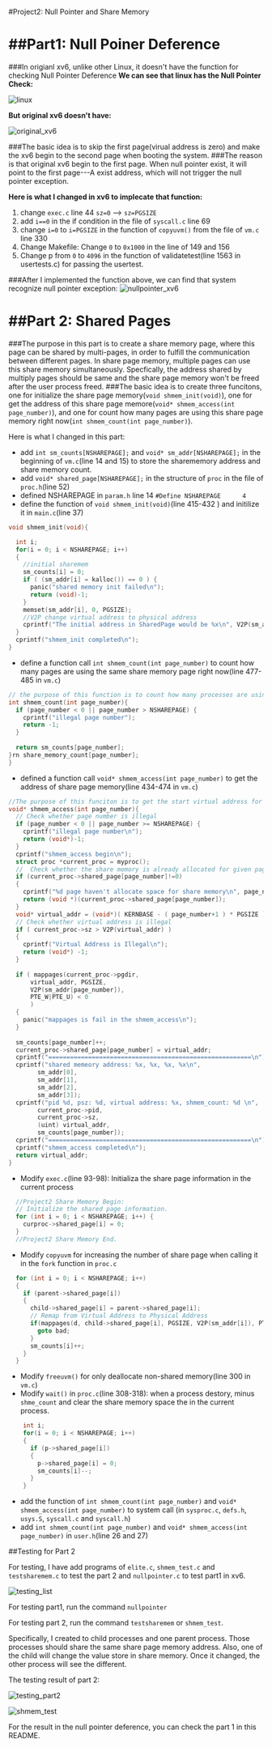 #Project2: Null Pointer and Share Memory


##Part1: Null Poiner Deference
============================================
###In origianl xv6, unlike other Linux, it doesn't have the function for checking Null Pointer Deference
**We can see that linux has the Null Pointer Check:**

![linux](null_pointer_check_in_Linux.png)

**But original xv6 doesn't have:**

![original_xv6](no_null_pointer_check_for_original_xv6.png)


###The basic idea is to skip the first page(virual address is zero) and make the xv6 begin to the second page when booting the system.
###The reason is that  original xv6 begin to the first page. When null pointer exist, it will point to the first page---A exist address, which will not trigger the null pointer exception.

**Here is what I changed in xv6 to implecate that function:** 

 1. change `exec.c` line 44 `sz=0` --> `sz=PGSIZE`
2.  add `i==0` in the if condition in the file of `syscall.c` line 69
3.  change `i=0` to `i=PGSIZE` in the function of  `copyuvm()` from the file of `vm.c` line 330
4.  Change Makefile: Change `0` to `0x1000` in the line of 149 and 156
5.  Change p from `0` to `4096` in the function of validatetest(line 1563 in usertests.c) for passing the usertest.

###After I implemented the function above, we can find that system recognize null pointer exception:
 ![nullpointer_xv6](null_pointer_deference_after_change.png)


##Part 2: Shared Pages
============================================
###The purpose in this part is to create a share memory page, where this page can be shared by multi-pages, in order to fulfill the communication between different pages. In share page memory, multiple pages can use this share memory simultaneously. Specfically, the address  shared by multiply pages should be same and the share page memory won't be freed after the user process freed.
###The basic idea is to create three funcitons, one for initialize the share page memory(`void shmem_init(void)`), one for get the address of this share page memore(`void* shmem_access(int page_number)`), and one for count how many pages are using this share page memory right now(`int shmem_count(int page_number)`).

Here is what I changed  in this part:

+ add  `int sm_counts[NSHAREPAGE];` and `void* sm_addr[NSHAREPAGE];` in the beginning of `vm.c`(line 14 and 15) to store the sharememory address and share memory count.
+ add `void* shared_page[NSHAREPAGE];` in the structure of `proc` in the file of `proc.h`(line 52)
+  defined NSHAREPAGE in `param.h` line 14 `#Define NSHAREPAGE      4`
+  define the function of `void shmem_init(void)`(line 415-432 )  and initilize it in `main.c`(line 37)

```c
void shmem_init(void){  int i;  for(i = 0; i < NSHAREPAGE; i++)  {    //initial sharemem    sm_counts[i] = 0;    if ( (sm_addr[i] = kalloc()) == 0 ) {      panic("shared memory init failed\n");      return (void)-1;    }    memset(sm_addr[i], 0, PGSIZE);    //V2P change virtual address to physical address    cprintf("The initial address in SharedPage would be %x\n", V2P(sm_addr[i]));  }  cprintf("shmem_init completed\n");}
```

+  define a function call `int shmem_count(int page_number)` to count how many pages are using the same share memory page right now(line 477-485 in `vm.c`)

```c
// the purpose of this function is to count how many processes are using the same share page.int shmem_count(int page_number){  if (page_number < 0 || page_number > NSHAREPAGE) {    cprintf("illegal page number");    return -1;  }    return sm_counts[page_number];}rn share_memory_count[page_number];}
```

+ defined a function call `void* shmem_access(int page_number)` to get the address of share page memory(line 434-474 in `vm.c`)

```c
//The purpose of this funciton is to get the start virtual address for each pagevoid* shmem_access(int page_number){  // Check whether page number is illegal  if (page_number < 0 || page_number >= NSHAREPAGE) {    cprintf("illegal page number\n");    return (void*)-1;  }  cprintf("shmem_access begin\n");  struct proc *current_proc = myproc();  //  Check whether the share memory is already allocated for given page number.  if (current_proc->shared_page[page_number]!=0)  {    cprintf("%d page haven't allocate space for share memory\n", page_number);    return (void *)(current_proc->shared_page[page_number]);  }  void* virtual_addr = (void*)( KERNBASE - ( page_number+1 ) * PGSIZE );  // Check whether virtual address is illegal  if ( current_proc->sz > V2P(virtual_addr) )  {    cprintf("Virtual Address is Illegal\n");    return (void*) -1;  }    if ( mappages(current_proc->pgdir,       virtual_addr, PGSIZE,       V2P(sm_addr[page_number]),       PTE_W|PTE_U) < 0       )  {    panic("mappages is fail in the shmem_access\n");  }    sm_counts[page_number]++;  current_proc->shared_page[page_number] = virtual_addr;  cprintf("========================================================\n");  cprintf("shared memeory address: %x, %x, %x, %x\n", 
		sm_addr[0], 
		sm_addr[1], 
		sm_addr[2], 
		sm_addr[3]);  cprintf("pid %d, psz: %d, virtual address: %x, shmem_count: %d \n",
  		current_proc->pid, 
  		current_proc->sz, 
  		(uint) virtual_addr, 
  		sm_counts[page_number]);  cprintf("========================================================\n");  cprintf("shmem_access completed\n");  return virtual_addr;}
```

+ Modify `exec.c`(line 93-98): Initializa the share page information in the current process

```c
  //Project2 Share Memory Begin:  // Initialize the shared page information.  for (int i = 0; i < NSHAREPAGE; i++) {    curproc->shared_page[i] = 0;  }  //Project2 Share Memory End.
```

+ Modify `copyuvm` for increasing the number of share page when calling it in the `fork` function in `proc.c`

```c
  for (int i = 0; i < NSHAREPAGE; i++)  {    if (parent->shared_page[i])    {      child->shared_page[i] = parent->shared_page[i];      // Remap from Virtual Address to Physical Address      if(mappages(d, child->shared_page[i], PGSIZE, V2P(sm_addr[i]), PTE_W|PTE_U) < 0 ){        goto bad;      }      sm_counts[i]++;    }     }
```

+ Modify `freeuvm()` for only deallocate non-shared memory(line 300 in `vm.c`)
+ Modify `wait()` in `proc.c`(line 308-318): when a process destory, minus `shme_count` and clear the share memory space the in the current process.

```c
    int i;    for(i = 0; i < NSHAREPAGE; i++)    {      if (p->shared_page[i])      {        p->shared_page[i] = 0;        sm_counts[i]--;      }       }
```

+ add the function of `int shmem_count(int page_number)` and `void* shmem_access(int page_number)`  to system call (in `sysproc.c`, `defs.h`, `usys.S`,  `syscall.c` and `syscall.h`)
+ add  `int shmem_count(int page_number)` and `void* shmem_access(int page_number)` in `user.h`(line 26 and 27)

##Testing for Part 2

For testing, I have add programs of  `elite.c`, `shmem_test.c` and `testsharemem.c` to test the part 2 and `nullpointer.c` to test part1 in xv6.

![testing_list](testing_list.png)

For testing part1, run the command `nullpointer`

For testing part 2, run the command `testsharemem` or `shmem_test`. 

Specifically,  I created to child processes and one parent process. Those processes should share the same share page memory address. Also, one of the child will change the value store in share memory. Once it changed, the other process will see the different.


The testing result of part 2:

![testing_part2](testsharemem.png)

![shmem_test](shmem_test.png)

For the result in the null pointer deference, you can check the part 1 in this README.

